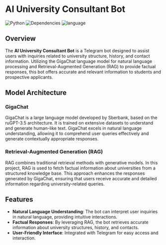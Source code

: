 # AI University Consultant Bot
![Python](https://img.shields.io/badge/python-v3.6+-blue.svg)
![Dependencies](https://img.shields.io/badge/dependencies-up%20to%20date-brightgreen.svg)
![language](https://img.shields.io/badge/RU-red)


## Overview
The **AI University Consultant Bot** is a Telegram bot designed to assist users with inquiries related to university structure, history, and contact information. Utilizing the GigaChat language model for natural language processing and Retrieval-Augmented Generation (RAG) to provide factual responses, this bot offers accurate and relevant information to students and prospective applicants.

## Model Architecture

### GigaChat
GigaChat is a large language model developed by Sberbank, based on the ruGPT-3.5 architecture. It is trained on extensive datasets to understand and generate human-like text. GigaChat excels in natural language understanding, allowing it to comprehend user queries effectively and generate contextually appropriate responses.

### Retrieval-Augmented Generation (RAG)
RAG combines traditional retrieval methods with generative models. In this project, RAG is used to fetch factual information about universities from a structured knowledge base. This approach enhances the responses generated by GigaChat, ensuring that users receive accurate and detailed information regarding university-related queries.

## Features
- **Natural Language Understanding**: The bot can interpret user inquiries in natural language, providing intuitive interactions.
- **Factual Responses**: By leveraging RAG, the bot retrieves accurate information about university structures, history, and contacts.
- **User-Friendly Interface**: Integrated with Telegram for easy access and interaction.
